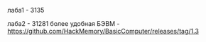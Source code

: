 лаба1 - 3135

лаба2 - 31281
более удобная БЭВМ - https://github.com/HackMemory/BasicComputer/releases/tag/1.3
